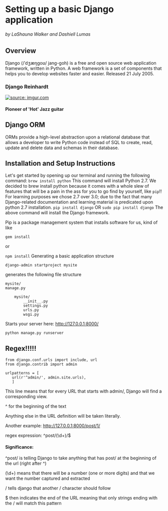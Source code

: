 # Setting up a basic Django application
###### by LaShauna Walker and Dashiell Lumas
## Overview
Django (/ˈdʒæŋɡoʊ/ jang-goh) is a free and open source web application framework, written in Python. A web framework is a set of components that helps you to develop websites faster and easier. Released 21 July 2005.
### Django Reinhardt
<a href="http://imgur.com/njkQ85h"><img src="http://i.imgur.com/njkQ85h.jpg" title="source: imgur.com" /></a>

#### Pioneer of 'Hot' Jazz guitar
## Django ORM
ORMs provide a high-level abstraction upon a relational database that allows a developer to write Python code instead of SQL to create, read, update and delete data and schemas in their database.
 
## Installation and Setup Instructions
Let's get started by opening up our terminal and running the following command:
``
brew install python
``
This command will install Python 2.7. We decided to brew install python because it comes with a whole slew of features that will be a pain in the ass for you to go find by yourself, like ``pip``!!
For learning purposes we chose 2.7 over 3.0; due to the fact that many Django-related documentation and learning material is predicated upon python 2.7 installation. 
``
pip install django
``
OR
``
sudo pip install django
``
The above command will install the Django framework.

Pip is a package management system that installs software for us, kind of like 

```gem install``` 

or 

```npm install```
Generating a basic application structure

```django-admin startproject mysite``` 

generates the following file structure

```
mysite/
manage.py
    
    mysite/
        __init__.py
        settings.py
        urls.py
        wsgi.py
```

Starts your server here: http://127.0.0.1:8000/

```python manage.py runserver```


## Regex!!!!!
```
from django.conf.urls import include, url
from django.contrib import admin
```
```
urlpatterns = [
   url(r'^admin/', admin.site.urls),
   ]
```
This line means that for every URL that starts with admin/, Django will find a corresponding view.

^ for the beginning of the text

Anything else in the URL definition will be taken literally.

Another example: http://127.0.0.1:8000/post/1/

regex expression: ^post/(\d+)/$
#### Significance: 
^post/ is telling Django to take anything that has post/ at the beginning of the url (right after ^)

(\d+) means that there will be a number (one or more digits) and that we want the number captured and extracted

/ tells django that another / character should follow

$ then indicates the end of the URL meaning that only strings ending with the / will match this pattern
